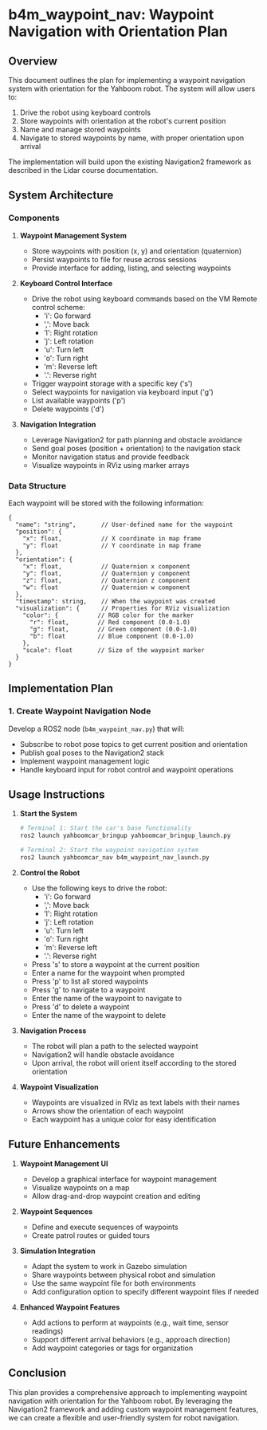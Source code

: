 # b4m_waypoint_nav: Waypoint Navigation with Orientation Plan

## Overview

This document outlines the plan for implementing a waypoint navigation system with orientation for the Yahboom robot. The system will allow users to:

1. Drive the robot using keyboard controls
2. Store waypoints with orientation at the robot's current position
3. Name and manage stored waypoints
4. Navigate to stored waypoints by name, with proper orientation upon arrival

The implementation will build upon the existing Navigation2 framework as described in the Lidar course documentation.

## System Architecture

### Components

1. **Waypoint Management System**
   - Store waypoints with position (x, y) and orientation (quaternion)
   - Persist waypoints to file for reuse across sessions
   - Provide interface for adding, listing, and selecting waypoints

2. **Keyboard Control Interface**
   - Drive the robot using keyboard commands based on the VM Remote control scheme:
     - 'i': Go forward
     - ',': Move back
     - 'l': Right rotation
     - 'j': Left rotation
     - 'u': Turn left
     - 'o': Turn right
     - 'm': Reverse left
     - '.': Reverse right
   - Trigger waypoint storage with a specific key ('s')
   - Select waypoints for navigation via keyboard input ('g')
   - List available waypoints ('p')
   - Delete waypoints ('d')

3. **Navigation Integration**
   - Leverage Navigation2 for path planning and obstacle avoidance
   - Send goal poses (position + orientation) to the navigation stack
   - Monitor navigation status and provide feedback
   - Visualize waypoints in RViz using marker arrays

### Data Structure

Each waypoint will be stored with the following information:
```
{
  "name": "string",       // User-defined name for the waypoint
  "position": {
    "x": float,           // X coordinate in map frame
    "y": float            // Y coordinate in map frame
  },
  "orientation": {
    "x": float,           // Quaternion x component
    "y": float,           // Quaternion y component
    "z": float,           // Quaternion z component
    "w": float            // Quaternion w component
  },
  "timestamp": string,    // When the waypoint was created
  "visualization": {      // Properties for RViz visualization
    "color": {           // RGB color for the marker
      "r": float,        // Red component (0.0-1.0)
      "g": float,        // Green component (0.0-1.0)
      "b": float         // Blue component (0.0-1.0)
    },
    "scale": float       // Size of the waypoint marker
  }
}
```

## Implementation Plan

### 1. Create Waypoint Navigation Node

Develop a ROS2 node (`b4m_waypoint_nav.py`) that will:

- Subscribe to robot pose topics to get current position and orientation
- Publish goal poses to the Navigation2 stack
- Implement waypoint management logic
- Handle keyboard input for robot control and waypoint operations

## Usage Instructions

1. **Start the System**
   ```bash
   # Terminal 1: Start the car's base functionality
   ros2 launch yahboomcar_bringup yahboomcar_bringup_launch.py
   
   # Terminal 2: Start the waypoint navigation system
   ros2 launch yahboomcar_nav b4m_waypoint_nav_launch.py
   ```

2. **Control the Robot**
   - Use the following keys to drive the robot:
     - 'i': Go forward
     - ',': Move back
     - 'l': Right rotation
     - 'j': Left rotation
     - 'u': Turn left
     - 'o': Turn right
     - 'm': Reverse left
     - '.': Reverse right
   - Press 's' to store a waypoint at the current position
   - Enter a name for the waypoint when prompted
   - Press 'p' to list all stored waypoints
   - Press 'g' to navigate to a waypoint
   - Enter the name of the waypoint to navigate to
   - Press 'd' to delete a waypoint
   - Enter the name of the waypoint to delete

3. **Navigation Process**
   - The robot will plan a path to the selected waypoint
   - Navigation2 will handle obstacle avoidance
   - Upon arrival, the robot will orient itself according to the stored orientation

4. **Waypoint Visualization**
   - Waypoints are visualized in RViz as text labels with their names
   - Arrows show the orientation of each waypoint
   - Each waypoint has a unique color for easy identification

## Future Enhancements

1. **Waypoint Management UI**
   - Develop a graphical interface for waypoint management
   - Visualize waypoints on a map
   - Allow drag-and-drop waypoint creation and editing

2. **Waypoint Sequences**
   - Define and execute sequences of waypoints
   - Create patrol routes or guided tours

3. **Simulation Integration**
   - Adapt the system to work in Gazebo simulation
   - Share waypoints between physical robot and simulation
   - Use the same waypoint file for both environments
   - Add configuration option to specify different waypoint files if needed

4. **Enhanced Waypoint Features**
   - Add actions to perform at waypoints (e.g., wait time, sensor readings)
   - Support different arrival behaviors (e.g., approach direction)
   - Add waypoint categories or tags for organization

## Conclusion

This plan provides a comprehensive approach to implementing waypoint navigation with orientation for the Yahboom robot. By leveraging the Navigation2 framework and adding custom waypoint management features, we can create a flexible and user-friendly system for robot navigation.

